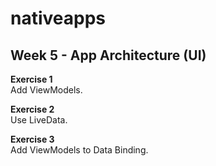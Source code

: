 # nativeapps

## Week 5 - App Architecture (UI)
<b>Exercise 1<br /></b>
Add ViewModels.

<b>Exercise 2<br /></b>
Use LiveData.

<b>Exercise 3<br /></b>
Add ViewModels to Data Binding.
